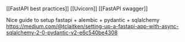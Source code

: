 [[FastAPI best practices]]
[[Uvicorn]]
[[FastAPI swagger]]

Nice guide to setup fastapi + alembic + pydantic + sqlalchemy
https://medium.com/@tclaitken/setting-up-a-fastapi-app-with-async-sqlalchemy-2-0-pydantic-v2-e6c540be4308
